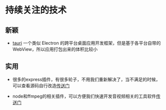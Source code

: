 # 持续关注的技术

## 新颖

* [tauri](https://github.com/tauri-apps/tauri) 一个类似 Electron 的跨平台桌面应用开发框架，但是基于各平台自带的 WebView，所以应用打包出来的体积比较小

## 实用

* 很多的express插件，有很多轮子，不用我们重新解决了，当不满足的时候，可以查看源码自行改造[传送门](https://github.com/wabg/awesome-express)

* node和ffmpeg的相关插件，可以方便我们快速开发音视频相关的工具软件[传送门](https://github.com/transitive-bullshit/awesome-ffmpeg)